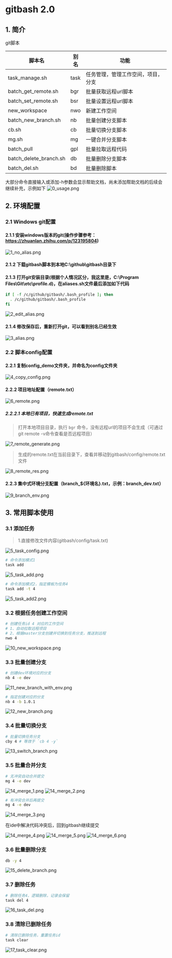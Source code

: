 # gitbash 2.0

## 1. 简介

git脚本

| 脚本名                    | 别名   | 功能                |
|------------------------|------|-------------------|
| task_manage.sh         | task | 任务管理，管理工作空间，项目，分支 |
| batch_get_remote.sh    | bgr  | 批量获取远程url脚本       |
| batch_set_remote.sh    | bsr  | 批量设置远程url脚本       |
| new_workspace          | nwo  | 新建工作空间            |
| batch_new_branch.sh    | nb   | 批量创建分支脚本          |
| cb.sh                  | cb   | 批量切换分支脚本          |
| mg.sh                  | mg   | 一键合并分支脚本          |
| batch_pull             | gpl  | 批量拉取远程代码          |
| batch_delete_branch.sh | db   | 批量删除分支脚本          |
| batch_del.sh           | bd   | 批量删除脚本            |

大部分命令直接输入或添加-h参数会显示帮助文档，尚未添加帮助文档的后续会继续补充，示例如下
![0_usage.png](imgs/0_usage.png)

## 2. 环境配置

### 2.1 Windows git配置

#### 2.1.1 安装windows版本的git(操作步骤参考：https://zhuanlan.zhihu.com/p/123195804)

![1_no_alias.png](imgs/1_no_alias.png)

#### 2.1.2 下载gitbash脚本到本地C:\github\gitbash目录下

#### 2.1.3 打开git安装目录(根据个人情况区分，我这里是，C:\Program Files\Git\etc\profile.d\)，在aliases.sh文件最后添加如下代码

```bash
if [ -f /c/github/gitbash/.bash_profile ]; then
  . /c/github/gitbash/.bash_profile
fi
```

![2_edit_alias.png](imgs/2_edit_alias.png)

#### 2.1.4 修改保存后，重新打开git，可以看到别名已经生效

![3_alias.png](imgs/3_alias.png)

### 2.2 脚本config配置

#### 2.2.1 复制config_demo文件夹，并命名为config文件夹

![4_copy_config.png](imgs/4_copy_config.png)

#### 2.2.2 项目地址配置（remote.txt）

![6_remote.png](imgs/6_remote.png)

##### 2.2.2.1 本地已有项目，快速生成remote.txt

> 打开本地项目目录，执行 `bgr` 命令，没有远程url的项目不会生成（可通过git remote -v命令查看是否远程项目）

![7_remote_generate.png](imgs/7_remote_generate.png)

> 生成的remote.txt在当前目录下，查看并移动到gitbash/config/remote.txt文件

![8_remote_res.png](imgs/8_remote_res.png)

#### 2.2.3 集中式环境分支配置（branch_${环境名}.txt，示例：branch_dev.txt）

![9_branch_env.png](imgs/9_branch_env.png)

## 3. 常用脚本使用

### 3.1 添加任务

> 1.直接修改文件内容(gitbash/config/task.txt)

![5_task_config.png](imgs/5_task_config.png)

```bash
# 命令添加模式1
task add
```
![5_task_add.png](imgs/5_task_add.png)

```bash
# 命令添加模式2，指定模板为任务4
task add -t 4
```
![5_task_add2.png](imgs/5_task_add2.png)

### 3.2 根据任务创建工作空间

```bash
# 创建任务id 4 对应的工作空间
# 1、自动拉取远程项目
# 2、根据master分支创建并切换到任务分支，推送到远程
nwo 4 
```
![10_new_workspace.png](imgs/10_new_workspace.png)

### 3.3 批量创建分支

```bash
# 创建dev环境对应的分支
nb 4 -e dev
```
![11_new_branch_with_env.png](imgs/11_new_branch_with_env.png)

```bash
# 指定创建对应的分支
nb 4 -b 1.0.1
```
![12_new_branch.png](imgs/12_new_branch.png)

### 3.4 批量切换分支

```bash
# 批量切换任务分支
cby 4 # 等效于 `cb 4 -y`
```
![13_switch_branch.png](imgs/13_switch_branch.png)

### 3.5 批量合并分支

```bash
# 无冲突自动合并提交
mg 4 -e dev
```
![14_merge_1.png](imgs/14_merge_1.png)
![14_merge_2.png](imgs/14_merge_2.png)

```bash
# 有冲突合并后再提交
mg 4 -e dev
```
![14_merge_3.png](imgs/14_merge_3.png)

在ide中解决代码冲突后，回到gitbash继续提交

![14_merge_4.png](imgs/14_merge_4.png)
![14_merge_5.png](imgs/14_merge_5.png)
![14_merge_6.png](imgs/14_merge_6.png)

### 3.6 批量删除分支

```bash
db -y 4
```

![15_delete_branch.png](imgs/15_delete_branch.png)


### 3.7 删除任务

```bash
# 删除任务4，逻辑删除，记录会保留
task del 4
```
![16_task_del.png](imgs/16_task_del.png)

### 3.8 清除已删除任务

```bash
# 清除已删除任务，重置任务id
task clear
```
![17_task_clear.png](imgs/17_task_clear.png)